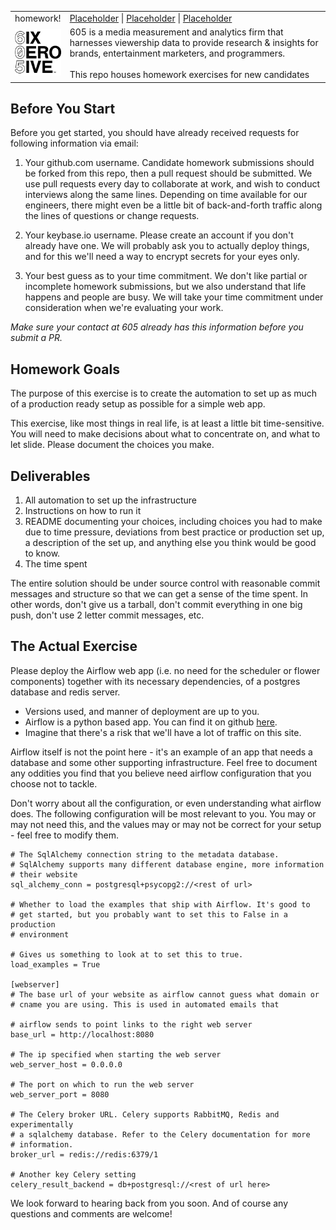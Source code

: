 <table>
  <tr><td>
  homework!
  </td>
    <td>
        <a href=#Placeholder>Placeholder</a> |
        <a href=#Placeholder>Placeholder</a> |
        <a href=#Placeholder>Placeholder</a>
    </td>
  </tr>
  <tr>
    <td width=15%>
    <img src=img/icon.png style="width:150px"></td>
    <td>605 is a media measurement and analytics firm that harnesses viewership data to provide research & insights for brands, entertainment marketers, and programmers.  <br/><br/>
    This repo houses homework exercises for new candidates
    </td>
  </tr>
</table>

## Before You Start

Before you get started, you should have already received requests for following information via email:

1.  Your github.com username.  Candidate homework submissions should be forked from this repo, then a pull request should be submitted. We use pull requests every day to collaborate at work, and wish to conduct interviews along the same lines.  Depending on time available for our engineers, there might even be a little bit of back-and-forth traffic along the lines of questions or change requests.

2. Your keybase.io username.  Please create an account if you don't already have one.  We will probably ask you to actually deploy things, and for this we'll need a way to encrypt secrets for your eyes only.

3. Your best guess as to your time commitment.  We don't like partial or incomplete homework submissions, but we also understand that life happens and people are busy.  We will take your time commitment under consideration when we're evaluating your work.

*Make sure your contact at 605 already has this information before you submit a PR.*

## Homework Goals

The purpose of this exercise is to create the automation to set up as much of a production ready setup as possible for a simple web app.  

This exercise, like most things in real life, is at least a little bit time-sensitive.  You will need to make decisions about what to concentrate on, and what to let slide.  Please document the choices you make.

## Deliverables

1. All automation to set up the infrastructure
1. Instructions on how to run it
1. README documenting your choices, including choices you had to make due to time pressure, deviations from best practice or production set up, a description of the set up, and anything else you think would be good to know.
1. The time spent

The entire solution should be under source control with reasonable commit messages and structure so that we can get a sense of the time spent.  In other words, don't give us a tarball, don't commit everything in one big push, don't use 2 letter commit messages, etc.

## The Actual Exercise

Please deploy the Airflow web app (i.e. no need for the scheduler or flower components) together with its necessary dependencies, of a postgres database and redis server.  

* Versions used, and manner of deployment are up to you.  
* Airflow is a python based app. You can find it on github [here](https://github.com/apache/incubator-airflow).
* Imagine that there's a risk that we'll have a lot of traffic on this site.

Airflow itself is not the point here - it's an example of an app that needs a database and some other supporting infrastructure. Feel free to document any oddities you find that you believe need airflow configuration that you choose not to tackle.

Don't worry about all the configuration, or even understanding what airflow does. The following configuration will be most relevant to you. You may or may not need this, and the values may or may not be correct for your setup - feel free to modify them.


```
# The SqlAlchemy connection string to the metadata database.
# SqlAlchemy supports many different database engine, more information
# their website
sql_alchemy_conn = postgresql+psycopg2://<rest of url>

# Whether to load the examples that ship with Airflow. It's good to
# get started, but you probably want to set this to False in a production
# environment

# Gives us something to look at to set this to true.
load_examples = True

[webserver]
# The base url of your website as airflow cannot guess what domain or
# cname you are using. This is used in automated emails that

# airflow sends to point links to the right web server
base_url = http://localhost:8080

# The ip specified when starting the web server
web_server_host = 0.0.0.0

# The port on which to run the web server
web_server_port = 8080

# The Celery broker URL. Celery supports RabbitMQ, Redis and experimentally
# a sqlalchemy database. Refer to the Celery documentation for more
# information.
broker_url = redis://redis:6379/1

# Another key Celery setting
celery_result_backend = db+postgresql://<rest of url here>
```

We look forward to hearing back from you soon. And of course any questions and comments are welcome!
